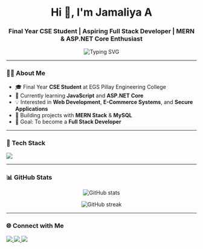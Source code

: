 <h1 align="center">Hi 👋, I'm Jamaliya A</h1>
<h3 align="center">Final Year CSE Student | Aspiring Full Stack Developer | MERN & ASP.NET Core Enthusiast</h3>

<p align="center">
  <img src="https://readme-typing-svg.herokuapp.com?font=Fira+Code&weight=500&size=22&pause=1000&color=36BCF7&center=true&vCenter=true&width=600&lines=Full+Stack+Developer;Passionate+About+Web+Technologies;Exploring+MERN+and+ASP.NET+Core;Always+Learning+New+Technologies" alt="Typing SVG" />
</p>

---

### 👨‍💻 About Me
- 🎓 Final Year **CSE Student** at EGS Pillay Engineering College  
- 🌱 Currently learning **JavaScript** and **ASP.NET Core**  
- 💡 Interested in **Web Development**, **E-Commerce Systems**, and **Secure Applications**  
- 🚀 Building projects with **MERN Stack** & **MySQL**  
- 🎯 Goal: To become a **Full Stack Developer**  

---

### 🔧 Tech Stack
<p align="left">
  <img src="https://skillicons.dev/icons?i=html,css,js,react,nodejs,express,mongodb,mysql,git,linux" />
</p>

---

### 📊 GitHub Stats
<p align="center">
  <img src="https://github-readme-stats.vercel.app/api?username=jamaliya-a&show_icons=true&theme=radical" alt="GitHub stats" />
</p>

<p align="center">
  <img src="https://github-readme-streak-stats.herokuapp.com/?user=jamaliya-a&theme=radical" alt="GitHub streak" />
</p>

---

### 🌐 Connect with Me
<p align="left">
  <a href="https://linkedin.com/in/your-linkedin" target="_blank">
    <img src="https://img.shields.io/badge/LinkedIn-0A66C2?style=for-the-badge&logo=linkedin&logoColor=white"/>
  </a>
  <a href="mailto:your-email@gmail.com" target="_blank">
    <img src="https://img.shields.io/badge/Gmail-D14836?style=for-the-badge&logo=gmail&logoColor=white"/>
  </a>
  <a href="https://github.com/jamaliya-a" target="_blank">
    <img src="https://img.shields.io/badge/GitHub-100000?style=for-the-badge&logo=github&logoColor=white"/>
  </a>
</p>
